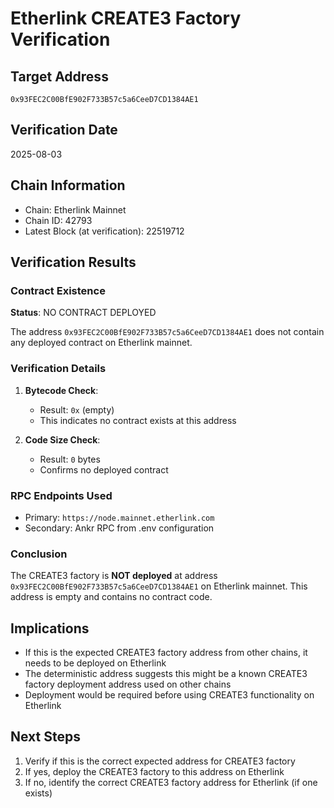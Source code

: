 # Etherlink CREATE3 Factory Verification

## Target Address
`0x93FEC2C00BfE902F733B57c5a6CeeD7CD1384AE1`

## Verification Date
2025-08-03

## Chain Information
- Chain: Etherlink Mainnet
- Chain ID: 42793
- Latest Block (at verification): 22519712

## Verification Results

### Contract Existence
**Status**: NO CONTRACT DEPLOYED

The address `0x93FEC2C00BfE902F733B57c5a6CeeD7CD1384AE1` does not contain any deployed contract on Etherlink mainnet.

### Verification Details
1. **Bytecode Check**: 
   - Result: `0x` (empty)
   - This indicates no contract exists at this address

2. **Code Size Check**:
   - Result: `0` bytes
   - Confirms no deployed contract

### RPC Endpoints Used
- Primary: `https://node.mainnet.etherlink.com`
- Secondary: Ankr RPC from .env configuration

### Conclusion
The CREATE3 factory is **NOT deployed** at address `0x93FEC2C00BfE902F733B57c5a6CeeD7CD1384AE1` on Etherlink mainnet. This address is empty and contains no contract code.

## Implications
- If this is the expected CREATE3 factory address from other chains, it needs to be deployed on Etherlink
- The deterministic address suggests this might be a known CREATE3 factory deployment address used on other chains
- Deployment would be required before using CREATE3 functionality on Etherlink

## Next Steps
1. Verify if this is the correct expected address for CREATE3 factory
2. If yes, deploy the CREATE3 factory to this address on Etherlink
3. If no, identify the correct CREATE3 factory address for Etherlink (if one exists)